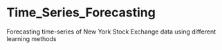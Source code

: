 # Time_Series_Forecasting
Forecasting time-series of New York Stock Exchange data using different learning methods

